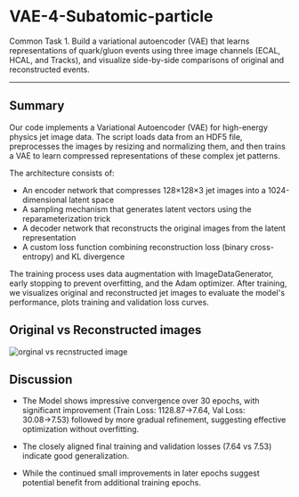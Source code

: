 # VAE-4-Subatomic-particle

Common Task 1. Build a variational autoencoder (VAE) that learns representations of quark/gluon events using three image channels (ECAL, HCAL, and Tracks), and visualize side-by-side comparisons of original and reconstructed events.

---

## Summary 

Our code implements a Variational Autoencoder (VAE) for high-energy physics jet image data. The script loads data from an HDF5 file, preprocesses the images by resizing and normalizing them, and then trains a VAE to learn compressed representations of these complex jet patterns.

The architecture consists of:

+ An encoder network that compresses 128×128×3 jet images into a 1024-dimensional latent space
+ A sampling mechanism that generates latent vectors using the reparameterization trick
+ A decoder network that reconstructs the original images from the latent representation
+ A custom loss function combining reconstruction loss (binary cross-entropy) and KL divergence

The training process uses data augmentation with ImageDataGenerator, early stopping to prevent overfitting, and the Adam optimizer. After training, we visualizes original and reconstructed jet images to evaluate the model's performance, plots training and validation loss curves.


## Original vs Reconstructed images

![orginal vs recnstructed image](./assets/image.png)


## Discussion 

+ The Model shows impressive convergence over 30 epochs, with significant improvement (Train Loss: 1128.87→7.64, Val Loss: 30.08→7.53) followed by more gradual refinement, suggesting effective optimization without overfitting.

+ The closely aligned final training and validation losses (7.64 vs 7.53) indicate good generalization.

+ While the continued small improvements in later epochs suggest potential benefit from additional training epochs.
